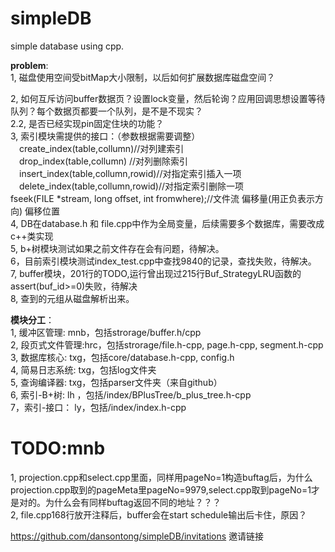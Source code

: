 # simpleDB
simple database using cpp.  

  

**problem**:  
1, 磁盘使用空间受bitMap大小限制，以后如何扩展数据库磁盘空间？  

2, 如何互斥访问buffer数据页？设置lock变量，然后轮询？应用回调思想设置等待队列？每个数据页都要一个队列，是不是不现实？  
2.2, 是否已经实现pin固定住块的功能？  
3, 索引模块需提供的接口：（参数根据需要调整）  
　create_index(table,collumn)//对列建索引  
　drop_index(table,collumn) //对列删除索引  
　insert_index(table,collumn,rowid)//对指定索引插入一项  
　delete_index(table,collumn,rowid)//对指定索引删除一项  
fseek(FILE *stream, long offset, int fromwhere);//文件流 偏移量(用正负表示方向) 偏移位置  
4, DB在database.h 和 file.cpp中作为全局变量，后续需要多个数据库，需要改成c++类实现   
5, b+树模块测试如果之前文件存在会有问题，待解决。  
6，目前索引模块测试index_test.cpp中查找9840的记录，查找失败，待解决。  
7, buffer模块，201行的TODO,运行曾出现过215行Buf_StrategyLRU函数的assert(buf_id>=0)失败，待解决  
8, 查到的元组从磁盘解析出来。  
  
  
**模块分工**：  
1, 缓冲区管理:   mnb，包括strorage/buffer.h/cpp  
2, 段页式文件管理:hrc，包括strorage/file.h-cpp, page.h-cpp, segment.h-cpp  
3, 数据库核心:    txg，包括core/database.h-cpp, config.h  
4, 简易日志系统:  txg，包括log文件夹  
5, 查询编译器:    txg，包括parser文件夹（来自github）  
6, 索引-B+树:     lh ，包括/index/BPlusTree/b_plus_tree.h-cpp  
7，索引-接口：     ly，包括/index/index.h-cpp  

# TODO:mnb  
1, projection.cpp和select.cpp里面，同样用pageNo=1构造buftag后，为什么projection.cpp取到的pageMeta里pageNo=9979,select.cpp取到pageNo=1才是对的。为什么会有同样buftag返回不同的地址？？？  
2, file.cpp168行放开注释后，buffer会在start schedule输出后卡住，原因？


  
  https://github.com/dansontong/simpleDB/invitations 邀请链接
